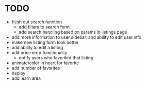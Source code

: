 # TODO

- flesh out search function
  - add filters to search form
  - add search handling based on params in listings page
- add more information to user sidebar, and ability to edit user info
- make new listing form look better
- add ability to edit a listing
- add price drop functionality
  - notify users who favorited that listing
- animate/color in heart for favorite
- add number of favorites
- deploy
- add learn area
